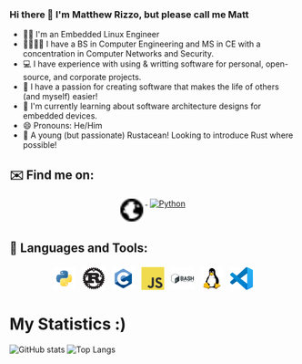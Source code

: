 ### Hi there 👋 I'm Matthew Rizzo, but please call me Matt

<!--
**MatthewRizzo/MatthewRizzo** is a ✨ _special_ ✨ repository because its `README.md` (this file) appears on your GitHub profile.

Here are some ideas to get you started:

- 🔭 I’m currently working on ...
- 🌱 I’m currently learning ...
- 👯 I’m looking to collaborate on ...
- 🤔 I’m looking for help with ...
- 💬 Ask me about ...
- 📫 How to reach me: ...
- 😄 Pronouns: ...
- ⚡ Fun fact: ...
-->

* 🧑‍🔬 I'm an Embedded Linux Engineer
* 👨🏻‍🎓📜 I have a BS in Computer Engineering and MS in CE with a concentration in Computer Networks and Security.
* 💻 I have experience with using & writting software for personal, open-source, and corporate projects.
* 🔭 I have a passion for creating software that makes the life of others (and myself) easier!
* 🌱 I'm currently learning about software architecture designs for embedded devices.
* 😄 Pronouns: He/Him
* 🦀 A young (but passionate) Rustacean! Looking to introduce Rust where possible!

## ✉️ Find me on:

<p align="center">
 <a href="https://github.com/MatthewRizzo" target="_blank" rel="noopener noreferrer"> <img src="https://raw.githubusercontent.com/iconic/open-iconic/master/svg/globe.svg" alt="Python" height="40" style="vertical-align:top; margin:4px; background-color:white"> </a>
 <a href="https://www.linkedin.com/in/matt-rizzo-26525713b/" target="_blank" rel="noopener noreferrer"> <img src="https://cdn.jsdelivr.net/npm/simple-icons@v3/icons/linkedin.svg" alt="Python" height="40" style="vertical-align:top; margin:4px; background-color:white"></a>
</p>

## 🧰 Languages and Tools:

<p align="center">
<img src="https://raw.githubusercontent.com/github/explore/80688e429a7d4ef2fca1e82350fe8e3517d3494d/topics/python/python.png" alt="Python" height="40" style="vertical-align:top; margin:4px; background-color:white">
<img src="https://raw.githubusercontent.com/github/explore/80688e429a7d4ef2fca1e82350fe8e3517d3494d/topics/rust/rust.png" alt="Rust" height="40" style="vertical-align:top; margin:4px; background-color:white">
<img src="https://raw.githubusercontent.com/github/explore/80688e429a7d4ef2fca1e82350fe8e3517d3494d/topics/c/c.png" alt="C" height="40" style="vertical-align:top; margin:4px; background-color:white">
<img src="https://raw.githubusercontent.com/github/explore/80688e429a7d4ef2fca1e82350fe8e3517d3494d/topics/javascript/javascript.png" alt="Javascript" height="40" style="vertical-align:top; margin:4px; background-color:white">
<img src="https://raw.githubusercontent.com/github/explore/80688e429a7d4ef2fca1e82350fe8e3517d3494d/topics/bash/bash.png" alt="Bash" height="40" style="vertical-align:top; margin:4px; background-color:white">
<img src="https://raw.githubusercontent.com/github/explore/80688e429a7d4ef2fca1e82350fe8e3517d3494d/topics/linux/linux.png" alt="Linux" height="40" style="vertical-align:top; margin:4px; background-color:white">
<img src="https://raw.githubusercontent.com/github/explore/80688e429a7d4ef2fca1e82350fe8e3517d3494d/topics/visual-studio-code/visual-studio-code.png" alt="VS Code" height="40" style="vertical-align:top; margin:4px; background-color:white">
</p>

# My Statistics :)

![GitHub stats](https://github-readme-stats.vercel.app/api?username=MatthewRizzo&show_icons=true&theme=tokyonight)
![Top Langs](https://github-readme-stats.vercel.app/api/top-langs/?username=MatthewRizzo&theme=tokyonight)